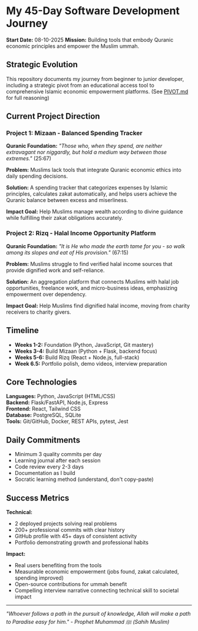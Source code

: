# My 45-Day Software Development Journey

**Start Date:** 08-10-2025 
**Mission:** Building tools that embody Quranic economic principles and empower the Muslim ummah.

## Strategic Evolution

This repository documents my journey from beginner to junior developer, including a strategic pivot from an educational access tool to comprehensive Islamic economic empowerment platforms. (See [PIVOT.md](PIVOT.md) for full reasoning)

## Current Project Direction

### Project 1: Mizaan - Balanced Spending Tracker
**Quranic Foundation:** *"Those who, when they spend, are neither extravagant nor niggardly, but hold a medium way between those extremes."* (25:67)

**Problem:** Muslims lack tools that integrate Quranic economic ethics into daily spending decisions.

**Solution:** A spending tracker that categorizes expenses by Islamic principles, calculates zakat automatically, and helps users achieve the Quranic balance between excess and miserliness.

**Impact Goal:** Help Muslims manage wealth according to divine guidance while fulfilling their zakat obligations accurately.

### Project 2: Rizq - Halal Income Opportunity Platform
**Quranic Foundation:** *"It is He who made the earth tame for you - so walk among its slopes and eat of His provision."* (67:15)

**Problem:** Muslims struggle to find verified halal income sources that provide dignified work and self-reliance.

**Solution:** An aggregation platform that connects Muslims with halal job opportunities, freelance work, and micro-business ideas, emphasizing empowerment over dependency.

**Impact Goal:** Help Muslims find dignified halal income, moving from charity receivers to charity givers.

## Timeline
- **Weeks 1-2:** Foundation (Python, JavaScript, Git mastery)
- **Weeks 3-4:** Build Mizaan (Python + Flask, backend focus)
- **Weeks 5-6:** Build Rizq (React + Node.js, full-stack)
- **Week 6.5:** Portfolio polish, demo videos, interview preparation

## Core Technologies
**Languages:** Python, JavaScript (HTML/CSS)  
**Backend:** Flask/FastAPI, Node.js, Express  
**Frontend:** React, Tailwind CSS  
**Database:** PostgreSQL, SQLite  
**Tools:** Git/GitHub, Docker, REST APIs, pytest, Jest

## Daily Commitments
- Minimum 3 quality commits per day
- Learning journal after each session
- Code review every 2-3 days
- Documentation as I build
- Socratic learning method (understand, don't copy-paste)

## Success Metrics

**Technical:**
- 2 deployed projects solving real problems
- 200+ professional commits with clear history
- GitHub profile with 45+ days of consistent activity
- Portfolio demonstrating growth and professional habits

**Impact:**
- Real users benefiting from the tools
- Measurable economic empowerment (jobs found, zakat calculated, spending improved)
- Open-source contributions for ummah benefit
- Compelling interview narrative connecting technical skill to societal impact

---

*"Whoever follows a path in the pursuit of knowledge, Allah will make a path to Paradise easy for him." - Prophet Muhammad ﷺ (Sahih Muslim)*